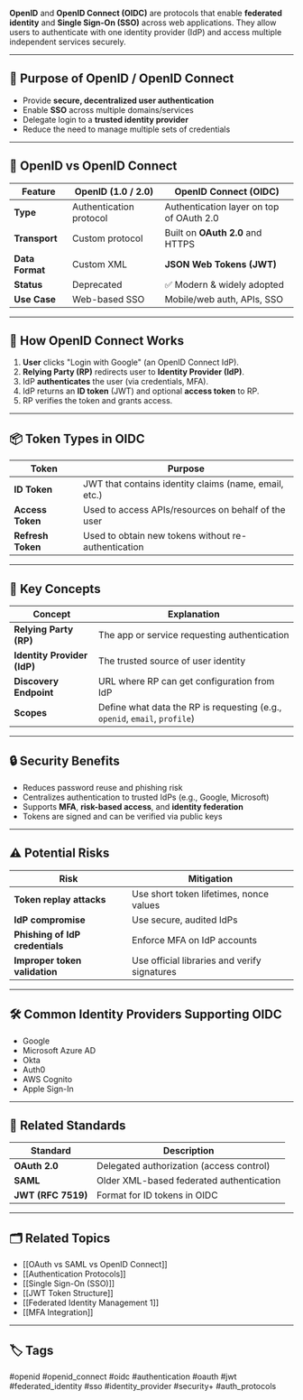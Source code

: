 **OpenID** and **OpenID Connect (OIDC)** are protocols that enable **federated identity** and **Single Sign-On (SSO)** across web applications. They allow users to authenticate with one identity provider (IdP) and access multiple independent services securely.

---

## 🎯 Purpose of OpenID / OpenID Connect

- Provide **secure, decentralized user authentication**
- Enable **SSO** across multiple domains/services
- Delegate login to a **trusted identity provider**
- Reduce the need to manage multiple sets of credentials

---

## 🔁 OpenID vs OpenID Connect

| Feature                | **OpenID (1.0 / 2.0)**                  | **OpenID Connect (OIDC)**                                |
|------------------------|-----------------------------------------|-----------------------------------------------------------|
| **Type**               | Authentication protocol                 | Authentication layer on top of OAuth 2.0                 |
| **Transport**          | Custom protocol                         | Built on **OAuth 2.0** and HTTPS                         |
| **Data Format**        | Custom XML                              | **JSON Web Tokens (JWT)**                                |
| **Status**             | Deprecated                              | ✅ Modern & widely adopted                               |
| **Use Case**           | Web-based SSO                           | Mobile/web auth, APIs, SSO                               |

---

## 🔐 How OpenID Connect Works

1. **User** clicks "Login with Google" (an OpenID Connect IdP).
2. **Relying Party (RP)** redirects user to **Identity Provider (IdP)**.
3. IdP **authenticates** the user (via credentials, MFA).
4. IdP returns an **ID token** (JWT) and optional **access token** to RP.
5. RP verifies the token and grants access.

---

## 📦 Token Types in OIDC

| Token         | Purpose                                                   |
|---------------|-----------------------------------------------------------|
| **ID Token**  | JWT that contains identity claims (name, email, etc.)     |
| **Access Token** | Used to access APIs/resources on behalf of the user    |
| **Refresh Token** | Used to obtain new tokens without re-authentication   |

---

## 🧠 Key Concepts

| Concept               | Explanation                                      |
|------------------------|--------------------------------------------------|
| **Relying Party (RP)** | The app or service requesting authentication    |
| **Identity Provider (IdP)** | The trusted source of user identity         |
| **Discovery Endpoint** | URL where RP can get configuration from IdP     |
| **Scopes**             | Define what data the RP is requesting (e.g., `openid`, `email`, `profile`) |

---

## 🔒 Security Benefits

- Reduces password reuse and phishing risk
- Centralizes authentication to trusted IdPs (e.g., Google, Microsoft)
- Supports **MFA**, **risk-based access**, and **identity federation**
- Tokens are signed and can be verified via public keys

---

## ⚠️ Potential Risks

| Risk                      | Mitigation                                    |
|---------------------------|-----------------------------------------------|
| **Token replay attacks**  | Use short token lifetimes, nonce values       |
| **IdP compromise**        | Use secure, audited IdPs                      |
| **Phishing of IdP credentials** | Enforce MFA on IdP accounts             |
| **Improper token validation** | Use official libraries and verify signatures |

---

## 🛠 Common Identity Providers Supporting OIDC

- Google
- Microsoft Azure AD
- Okta
- Auth0
- AWS Cognito
- Apple Sign-In

---

## 🧰 Related Standards

| Standard         | Description                                   |
|------------------|-----------------------------------------------|
| **OAuth 2.0**     | Delegated authorization (access control)     |
| **SAML**          | Older XML-based federated authentication     |
| **JWT (RFC 7519)**| Format for ID tokens in OIDC                 |

---

## 🗂 Related Topics

- [[OAuth vs SAML vs OpenID Connect]]
- [[Authentication Protocols]]
- [[Single Sign-On (SSO)]]
- [[JWT Token Structure]]
- [[Federated Identity Management 1]]
- [[MFA Integration]]

---

## 🏷 Tags

#openid #openid_connect #oidc #authentication #oauth #jwt #federated_identity #sso #identity_provider #security+ #auth_protocols
